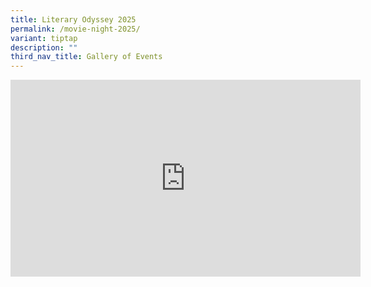 ```yaml
---
title: Literary Odyssey 2025
permalink: /movie-night-2025/
variant: tiptap
description: ""
third_nav_title: Gallery of Events
---
```

<div class="iframe-wrapper">
<iframe height="315" width="560" allowfullscreen="true" frameborder="0" src="https://www.youtube.com/embed/2qlsnHWfviw?si=SePM9Wvzxsx4xzWs"></iframe>
</div>
<p></p>